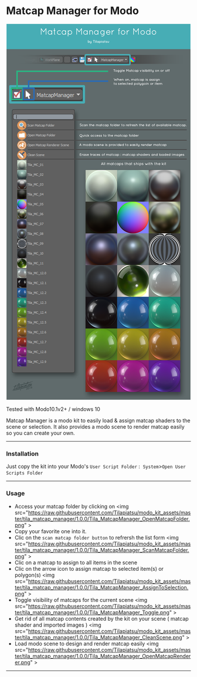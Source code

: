# Matcap Manager for Modo
<p align="center"><img src="https://raw.githubusercontent.com/Tilapiatsu/modo_kit_assets/master/tila_matcap_manager/1.0.0/Tila_MatcapManager_overview.png" /></p>

Tested with Modo10.1v2+ / windows 10

Matcap Manager is a modo kit to easily load &amp; assign matcap shaders to the scene or selection. It also provides a modo scene to render matcap easily so you can create your own.

***

### Installation

Just copy the kit into your Modo's `User Script Folder` :  `System`&gt;`Open User Scripts Folder`

***

### Usage

* Access your matcap folder by clicking on <img src="https://raw.githubusercontent.com/Tilapiatsu/modo_kit_assets/master/tila_matcap_manager/1.0.0/Tila_MatcapManager_OpenMatcapFolder.png" \>
* Copy your favorite one into it.
* Clic on the `scan matcap folder button` to refrersh the list form <img src="https://raw.githubusercontent.com/Tilapiatsu/modo_kit_assets/master/tila_matcap_manager/1.0.0/Tila_MatcapManager_ScanMatcapFolder.png" \>
* Clic on a matcap to assign to all items in the scene
* Clic on the arrow icon to assign matcap to selected item(s) or polygon(s) <img src="https://raw.githubusercontent.com/Tilapiatsu/modo_kit_assets/master/tila_matcap_manager/1.0.0/Tila_MatcapManager_AssignToSelection.png" \>
* Toggle visibility of matcaps for the current scene <img src="https://raw.githubusercontent.com/Tilapiatsu/modo_kit_assets/master/tila_matcap_manager/1.0.0/Tila_MatcapManager_Toggle.png" \>
* Get rid of all matcap contents created by the kit on your scene ( matcap shader and imported images ) <img src="https://raw.githubusercontent.com/Tilapiatsu/modo_kit_assets/master/tila_matcap_manager/1.0.0/Tila_MatcapManager_CleanScene.png" \>
* Load modo scene to design and render matcap easily <img src="https://raw.githubusercontent.com/Tilapiatsu/modo_kit_assets/master/tila_matcap_manager/1.0.0/Tila_MatcapManager_OpenMatcapRenderer.png" \>

***